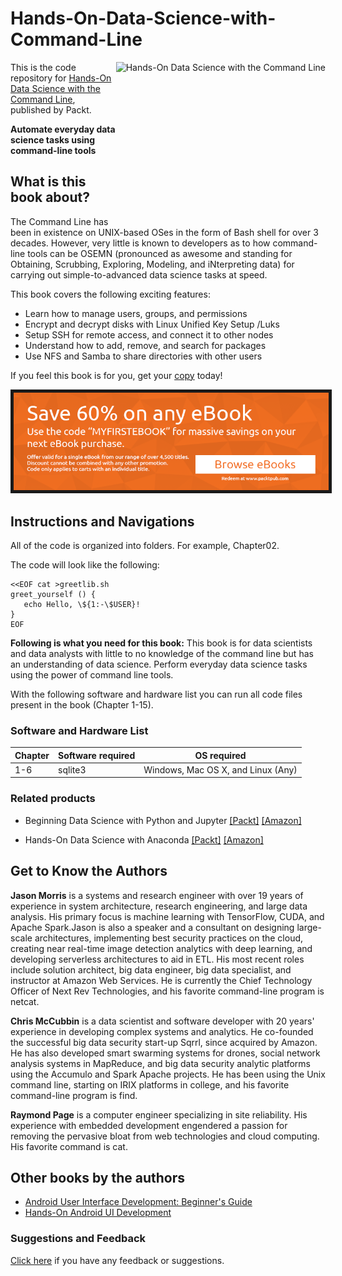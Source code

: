 # Hands-On-Data-Science-with-Command-Line
<a href="https://www.packtpub.com/big-data-and-business-intelligence/hands-data-science-command-line?utm_source=github&utm_medium=repository&utm_campaign=9781789132984"><img src="https://www.packtpub.com/sites/default/files/cover_B10819.png" alt="Hands-On Data Science with the Command Line" height="256px" align="right"></a>

This is the code repository for [Hands-On Data Science with the Command Line](https://www.packtpub.com/big-data-and-business-intelligence/hands-data-science-command-line?utm_source=github&utm_medium=repository&utm_campaign=9781789132984), published by Packt.

**Automate everyday data science tasks using command-line tools**

## What is this book about?
The Command Line has been in existence on UNIX-based OSes in the form of Bash shell for over 3 decades. However, very little is known to developers as to how command-line tools can be OSEMN (pronounced as awesome and standing for Obtaining, Scrubbing, Exploring, Modeling, and iNterpreting data) for carrying out simple-to-advanced data science tasks at speed.

This book covers the following exciting features:
* Learn how to manage users, groups, and permissions
* Encrypt and decrypt disks with Linux Unified Key Setup /Luks
* Setup SSH for remote access, and connect it to other nodes
* Understand how to add, remove, and search for packages
* Use NFS and Samba to share directories with other users

If you feel this book is for you, get your [copy](https://www.amazon.com/dp/10DigitISBN) today!

<a href="https://www.packtpub.com/?utm_source=github&utm_medium=banner&utm_campaign=GitHubBanner"><img src="https://raw.githubusercontent.com/PacktPublishing/GitHub/master/GitHub.png" 
alt="https://www.packtpub.com/" border="5" /></a>


## Instructions and Navigations
All of the code is organized into folders. For example, Chapter02.

The code will look like the following:
```
<<EOF cat >greetlib.sh
greet_yourself () {
   echo Hello, \${1:-\$USER}!
}
EOF
```

**Following is what you need for this book:**
This book is for data scientists and data analysts with little to no knowledge of the command line but has an understanding of data science. Perform everyday data science tasks using the power of command line tools.

With the following software and hardware list you can run all code files present in the book (Chapter 1-15).

### Software and Hardware List

| Chapter  | Software required                   | OS required                        |
| -------- | ------------------------------------| -----------------------------------|
| 1-6      | sqlite3                             | Windows, Mac OS X, and Linux (Any) |


### Related products <Other books you may enjoy>
* Beginning Data Science with Python and Jupyter [[Packt]](https://www.packtpub.com/big-data-and-business-intelligence/beginning-data-science-python-and-jupyter?utm_source=github&utm_medium=repository&utm_campaign=9781789532029) [[Amazon]](https://www.amazon.com/dp/1789532027)

* Hands-On Data Science with Anaconda [[Packt]](https://www.packtpub.com/big-data-and-business-intelligence/hands-data-science-anaconda?utm_source=github&utm_medium=repository&utm_campaign=9781788831192) [[Amazon]](https://www.amazon.com/dp/1788831195)

## Get to Know the Authors
**Jason Morris**
is a systems and research engineer with over 19 years of experience in system architecture, research engineering, and large data analysis. His primary focus is machine learning with TensorFlow, CUDA, and Apache Spark.Jason is also a speaker and a consultant on designing large-scale architectures, implementing best security practices on the cloud, creating near real-time image detection analytics with deep learning, and developing serverless architectures to aid in ETL. His most recent roles include solution architect, big data engineer, big data specialist, and instructor at Amazon Web Services. He is currently the Chief Technology Officer of Next Rev Technologies, and his favorite command-line program is netcat.

**Chris McCubbin**
is a data scientist and software developer with 20 years' experience in developing complex systems and analytics. He co-founded the successful big data security start-up Sqrrl, since acquired by Amazon. He has also developed smart swarming systems for drones, social network analysis systems in MapReduce, and big data security analytic platforms using the Accumulo and Spark Apache projects. He has been using the Unix command line, starting on IRIX platforms in college, and his favorite command-line program is find.

**Raymond Page**
is a computer engineer specializing in site reliability. His experience with embedded development engendered a passion for removing the pervasive bloat from web technologies and cloud computing. His favorite command is cat.


## Other books by the authors
* [Android User Interface Development: Beginner's Guide](https://www.packtpub.com/application-development/android-user-interface-development-beginners-guide?utm_source=github&utm_medium=repository&utm_campaign=9781849514484)
* [Hands-On Android UI Development](https://www.packtpub.com/application-development/hands-android-ui-development?utm_source=github&utm_medium=repository&utm_campaign=9781788475051)

### Suggestions and Feedback
[Click here](https://docs.google.com/forms/d/e/1FAIpQLSdy7dATC6QmEL81FIUuymZ0Wy9vH1jHkvpY57OiMeKGqib_Ow/viewform) if you have any feedback or suggestions.
